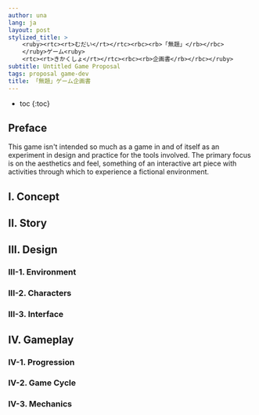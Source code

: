 ```yaml
---
author: una
lang: ja
layout: post
stylized_title: >
    <ruby><rtc><rt>むだい</rt></rtc><rbc><rb>「無題」</rb></rbc>
    </ruby>ゲーム<ruby>
    <rtc><rt>きかくしょ</rt></rtc><rbc><rb>企画書</rb></rbc></ruby>
subtitle: Untitled Game Proposal
tags: proposal game-dev
title: 「無題」ゲーム企画書
---
```


- toc
{:toc}

## Preface

This game isn't intended so much as a game in and of itself as an experiment in design and practice for the tools involved. The primary focus is on the aesthetics and feel, something of an interactive art piece with activities through which to experience a fictional environment.

## I. Concept

## II. Story

## III. Design

### III-1. Environment

### III-2. Characters

### III-3. Interface

## IV. Gameplay

### IV-1. Progression

### IV-2. Game Cycle

### IV-3. Mechanics
